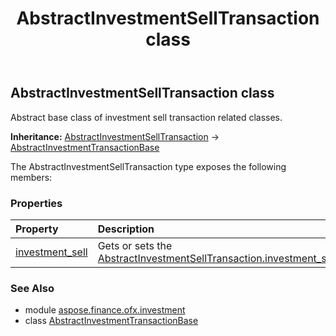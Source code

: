 ﻿---
title: AbstractInvestmentSellTransaction class
second_title: Aspose.Finance for Python via .NET API References
description: 
type: docs
weight: 20
url: /python-net/aspose.finance.ofx.investment/abstractinvestmentselltransaction/
is_root: false
---

## AbstractInvestmentSellTransaction class

Abstract base class of investment sell transaction related classes.



**Inheritance:** [AbstractInvestmentSellTransaction](/finance/python-net/aspose.finance.ofx.investment/abstractinvestmentselltransaction) → 
[AbstractInvestmentTransactionBase](/finance/python-net/aspose.finance.ofx.investment/abstractinvestmenttransactionbase)



The AbstractInvestmentSellTransaction type exposes the following members:

### Properties
| Property | Description |
| :- | :- |
| [investment_sell](/finance/python-net/aspose.finance.ofx.investment/abstractinvestmentselltransaction/investment_sell) | Gets or sets the [AbstractInvestmentSellTransaction.investment_sell](/finance/python-net/aspose.finance.ofx.investment/abstractinvestmentselltransaction#investment_sell). |


### See Also

* module [aspose.finance.ofx.investment](../)
* class [AbstractInvestmentTransactionBase](/finance/python-net/aspose.finance.ofx.investment/abstractinvestmenttransactionbase)
